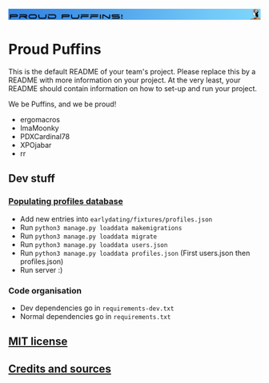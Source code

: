 ![Proud Puffins](djangoProject/static/images/Proud_Puffin_banner.png)
# Proud Puffins

This is the default README of your team's project. Please replace this by a README with more information on your project. At the very least, your README should contain information on how to set-up and run your project.

We be Puffins, and we be proud!
* ergomacros
* ImaMoonky
* PDXCardinal78
* XPOjabar
* rr


## Dev stuff

### [Populating profiles database](https://docs.djangoproject.com/en/3.0/howto/initial-data/)
- Add new entries into `earlydating/fixtures/profiles.json`
- Run ```python3 manage.py loaddata makemigrations```
- Run ```python3 manage.py loaddata migrate```
- Run ```python3 manage.py loaddata users.json```
- Run ```python3 manage.py loaddata profiles.json``` (First users.json then profiles.json)
- Run server :)


### Code organisation

- Dev dependencies go in `requirements-dev.txt`
- Normal dependencies go in `requirements.txt`


## [MIT license](../LICENSE)

## [Credits and sources](Credits%20and%20sources.md)

